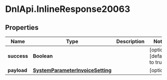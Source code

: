 # DnlApi.InlineResponse20063

## Properties
Name | Type | Description | Notes
------------ | ------------- | ------------- | -------------
**success** | **Boolean** |  | [optional] [default to true]
**payload** | [**SystemParameterInvoiceSetting**](SystemParameterInvoiceSetting.md) |  | [optional] 


